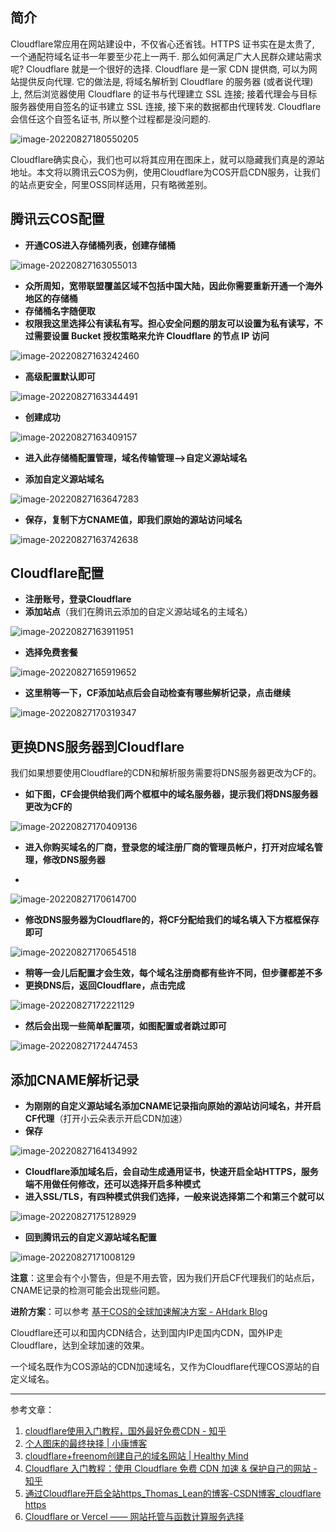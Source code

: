 ## 简介

Cloudflare常应用在网站建设中，不仅省心还省钱。HTTPS 证书实在是太贵了, 一个通配符域名证书一年要至少花上一两千. 那么如何满足广大人民群众建站需求呢? Cloudflare 就是一个很好的选择. Cloudflare 是一家 CDN 提供商, 可以为网站提供反向代理. 它的做法是, 将域名解析到 Cloudflare 的服务器 (或者说代理) 上, 然后浏览器使用 Cloudflare 的证书与代理建立 SSL 连接; 接着代理会与目标服务器使用自签名的证书建立 SSL 连接, 接下来的数据都由代理转发. Cloudflare 会信任这个自签名证书, 所以整个过程都是没问题的.

![image-20220827180550205](https://cdn.jsdelivr.net/gh/sxfinn/CDN/img/202212021707353.png)

Cloudflare确实良心，我们也可以将其应用在图床上，就可以隐藏我们真是的源站地址。本文将以腾讯云COS为例，使用Cloudflare为COS开启CDN服务，让我们的站点更安全，阿里OSS同样适用，只有略微差别。



## 腾讯云COS配置

* **开通COS进入存储桶列表，创建存储桶**

![image-20220827163055013](https://cdn.jsdelivr.net/gh/sxfinn/CDN/img/202212021517273.png)

* **众所周知，宽带联盟覆盖区域不包括中国大陆，因此你需要重新开通一个海外地区的存储桶**
* **存储桶名字随便取**
* **权限我这里选择公有读私有写。担心安全问题的朋友可以设置为私有读写，不过需要设置 Bucket 授权策略来允许 Cloudflare 的节点 IP 访问**

![image-20220827163242460](https://cdn.jsdelivr.net/gh/sxfinn/CDN/img/202212021517976.png)

* **高级配置默认即可**

![image-20220827163344491](https://cdn.jsdelivr.net/gh/sxfinn/CDN/img/202212021517893.png)

* **创建成功**

![image-20220827163409157](https://cdn.jsdelivr.net/gh/sxfinn/CDN/img/202212021517430.png)

* **进入此存储桶配置管理，域名传输管理—>自定义源站域名**

* **添加自定义源站域名**

![image-20220827163647283](https://cdn.jsdelivr.net/gh/sxfinn/CDN/img/202212021517074.png)

* **保存，复制下方CNAME值，即我们原始的源站访问域名**

![image-20220827163742638](https://cdn.jsdelivr.net/gh/sxfinn/CDN/img/202212021518966.png)



## Cloudflare配置

* **注册账号，登录Cloudflare**
* **添加站点**（我们在腾讯云添加的自定义源站域名的主域名）

![image-20220827163911951](https://cdn.jsdelivr.net/gh/sxfinn/CDN/img/202212021518609.png)

* **选择免费套餐**

![image-20220827165919652](https://cdn.jsdelivr.net/gh/sxfinn/CDN/img/202212021518448.png)

* **这里稍等一下，CF添加站点后会自动检查有哪些解析记录，点击继续**

![image-20220827170319347](https://cdn.jsdelivr.net/gh/sxfinn/CDN/img/202212021518684.png)



## 更换DNS服务器到Cloudflare

我们如果想要使用Cloudflare的CDN和解析服务需要将DNS服务器更改为CF的。



* **如下图，CF会提供给我们两个框框中的域名服务器，提示我们将DNS服务器更改为CF的**

![image-20220827170409136](https://cdn.jsdelivr.net/gh/sxfinn/CDN/img/202212021518139.png)

* **进入你购买域名的厂商，登录您的域注册厂商的管理员帐户，打开对应域名管理，修改DNS服务器**

* 

![image-20220827170614700](https://cdn.jsdelivr.net/gh/sxfinn/CDN/img/202212021518671.png)

* **修改DNS服务器为Cloudflare的，将CF分配给我们的域名填入下方框框保存即可**

![image-20220827170654518](https://cdn.jsdelivr.net/gh/sxfinn/CDN/img/202212021708082.png)



* **稍等一会儿后配置才会生效，每个域名注册商都有些许不同，但步骤都差不多**
* **更换DNS后，返回Cloudflare，点击完成**

![image-20220827172221129](https://cdn.jsdelivr.net/gh/sxfinn/CDN/img/202212021518960.png)

* **然后会出现一些简单配置项，如图配置或者跳过即可**

![image-20220827172447453](https://cdn.jsdelivr.net/gh/sxfinn/CDN/img/202212021518425.png)



## 添加CNAME解析记录

* **为刚刚的自定义源站域名添加CNAME记录指向原始的源站访问域名，并开启CF代理**（打开小云朵表示开启CDN加速）
* **保存**

![image-20220827164134992](https://cdn.jsdelivr.net/gh/sxfinn/CDN/img/202212021519141.png)

* **Cloudflare添加域名后，会自动生成通用证书，快速开启全站HTTPS，服务端不用做任何修改，还可以选择开启多种模式**
* **进入SSL/TLS，有四种模式供我们选择，一般来说选择第二个和第三个就可以**

![image-20220827175128929](https://cdn.jsdelivr.net/gh/sxfinn/CDN/img/202212021519572.png)

* **回到腾讯云的自定义源站域名配置**

![image-20220827171008129](https://cdn.jsdelivr.net/gh/sxfinn/CDN/img/202212021519080.png)

**注意**：这里会有个小警告，但是不用去管，因为我们开启CF代理我们的站点后，CNAME记录的检测可能会出现些问题。



**进阶方案**：可以参考 [基于COS的全球加速解决方案 - AHdark Blog](https://www.ahdark.com/som/582.shtml)

Cloudflare还可以和国内CDN结合，达到国内IP走国内CDN，国外IP走Cloudflare，达到全球加速的效果。

一个域名既作为COS源站的CDN加速域名，又作为Cloudflare代理COS源站的自定义域名。

---

参考文章：

1. [cloudflare使用入门教程，国外最好免费CDN - 知乎](https://zhuanlan.zhihu.com/p/82909515)
2. [个人图床的最终抉择 | 小康博客](https://www.antmoe.com/posts/3f5daa8e/)
3. [cloudflare+freenom创建自己的域名网站 | Healthy Mind](https://jackyangjie.github.io/2021/04/21/cloudflare-freenom%E5%88%9B%E5%BB%BA%E8%87%AA%E5%B7%B1%E7%9A%84%E5%9F%9F%E5%90%8D%E7%BD%91%E7%AB%99/)
4. [Cloudflare 入门教程：使用 Cloudflare 免费 CDN 加速 & 保护自己的网站 - 知乎](https://zhuanlan.zhihu.com/p/97389072)
5. [通过Cloudflare开启全站https_Thomas_Lean的博客-CSDN博客_cloudflare https](https://blog.csdn.net/Lin_Hv/article/details/106614804)
6. [Cloudflare or Vercel —— 网站托管与函数计算服务选择](https://blog.lv5.moe/p/website-hosting-and-function-computing-service-selection)
